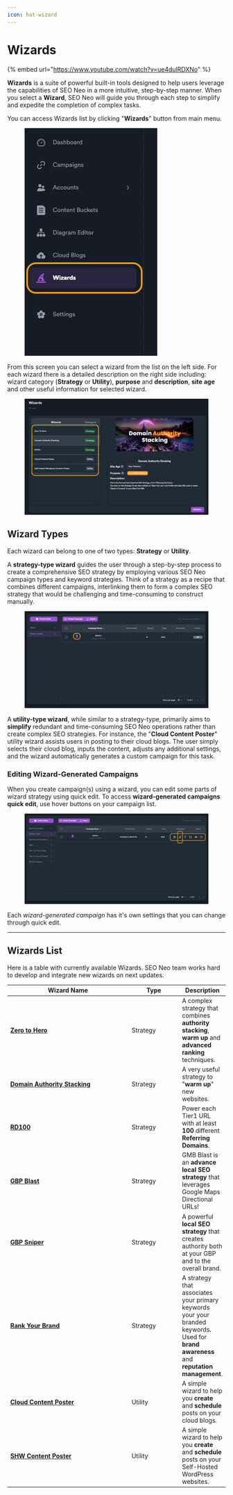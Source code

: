 ```yaml
---
icon: hat-wizard
---
```


# Wizards

{% embed url="https://www.youtube.com/watch?v=ue4dulRDXNo" %}

**Wizards** is a suite of powerful built-in tools designed to help users leverage the capabilities of SEO Neo in a more intuitive, step-by-step manner. When you select a **Wizard**, SEO Neo will guide you through each step to simplify and expedite the completion of complex tasks.

You can access Wizards list by clicking "**Wizards**" button from main menu.

<figure><img src="../../.gitbook/assets/wizard-main-menu.jpg" alt=""><figcaption></figcaption></figure>

From this screen you can select a wizard from the list on the left side. For each wizard there is a detailed description on the right side including: wizard category (**Strategy** or **Utility**), **purpose** and **description**, **site age** and other useful information for selected wizard.

<figure><img src="../../.gitbook/assets/wizards-2.jpg" alt=""><figcaption></figcaption></figure>

## Wizard Types

Each wizard can belong to one of two types: **Strategy** or **Utility**.

A **strategy-type wizard** guides the user through a step-by-step process to create a comprehensive SEO strategy by employing various SEO Neo campaign types and keyword strategies. Think of a strategy as a recipe that combines different campaigns, interlinking them to form a complex SEO strategy that would be challenging and time-consuming to construct manually.

<figure><img src="../../.gitbook/assets/wizard type.jpg" alt=""><figcaption></figcaption></figure>

A **utility-type wizard**, while similar to a strategy-type, primarily aims to **simplify** redundant and time-consuming SEO Neo operations rather than create complex SEO strategies. For instance, the "**Cloud Content Poster**" utility wizard assists users in posting to their cloud blogs. The user simply selects their cloud blog, inputs the content, adjusts any additional settings, and the wizard automatically generates a custom campaign for this task.

### Editing Wizard-Generated Campaigns

When you create campaign(s) using a wizard, you can edit some parts of wizard strategy using quick edit. To access **wizard-generated campaigns quick edit**, use hover buttons on your campaign list.

<figure><img src="../../.gitbook/assets/wizard-quick edit.png" alt=""><figcaption></figcaption></figure>

Each _wizard-generated campaign_ has it's own settings that you can change through quick edit.&#x20;



***

## Wizards List

Here is a table with currently available Wizards. SEO Neo team works hard to develop and integrate new wizards on next updates.

<table><thead><tr><th width="282">Wizard Name</th><th width="106">Type</th><th>Description</th></tr></thead><tbody><tr><td><a href="wizard-zero-to-hero.md"><strong>Zero to Hero</strong></a></td><td> Strategy</td><td>A complex strategy that combines <strong>authority stacking</strong>, <strong>warm up</strong> and <strong>advanced ranking</strong> techniques.</td></tr><tr><td><a href="wizard-domain-authority-stacking.md"><strong>Domain Authority Stacking</strong></a></td><td>Strategy</td><td>A very useful strategy to "<strong>warm up</strong>" new websites.</td></tr><tr><td><a href="wizard-rd100.md"><strong>RD100</strong></a></td><td>Strategy</td><td>Power each Tier1 URL with at least <strong>100</strong> different <strong>Referring Domains</strong>.</td></tr><tr><td><a href="wizard-gbp-blast.md"><strong>GBP Blast</strong></a></td><td>Strategy</td><td>GMB Blast is an <strong>advance local SEO strategy</strong> that leverages Google Maps Directional URLs!</td></tr><tr><td><a href="wizard-gbp-sniper.md"><strong>GBP Sniper</strong></a></td><td>Strategy</td><td>A powerful <strong>local SEO strategy</strong> that creates authority both at your GBP and to the overall brand.</td></tr><tr><td><a href="wizard-rank-your-brand.md"><strong>Rank Your Brand</strong></a></td><td>Strategy</td><td>A strategy that associates your primary keywords your your branded keywords<strong>.</strong> Used for <strong>brand awareness</strong> and <strong>reputation management</strong>.</td></tr><tr><td><a href="wizard-cloud-content-poster.md"><strong>Cloud Content Poster</strong></a></td><td>Utility</td><td>A simple wizard to help you <strong>create</strong> and <strong>schedule</strong> posts on your cloud blogs.</td></tr><tr><td><a href="wizard-self-hosted-wordpress-poster.md"><strong>SHW Content Poster</strong></a></td><td>Utility</td><td>A simple wizard to help you <strong>create</strong> and <strong>schedule</strong> posts on your Self-Hosted WordPress websites.</td></tr></tbody></table>

